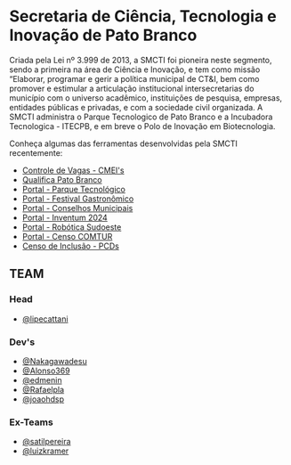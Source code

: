 
# Secretaria de Ciência, Tecnologia e Inovação de Pato Branco


Criada pela Lei nº 3.999 de 2013, a SMCTI foi pioneira neste segmento, sendo a primeira na área de Ciência e Inovação, e tem como missão “Elaborar, programar e gerir a política municipal de CT&I, bem como promover e estimular a articulação institucional intersecretarias do município com o universo acadêmico, instituições de pesquisa, empresas, entidades públicas e privadas, e com a sociedade civil organizada.
A SMCTI administra o Parque Tecnologico de Pato Branco e a Incubadora Tecnologica - ITECPB, e em breve o Polo de Inovação em Biotecnologia.

Conheça algumas das ferramentas desenvolvidas pela SMCTI recentemente:

* [Controle de Vagas - CMEI's](https://edu.patobranco.pr.gov.br/reserva/cmei)
* [Qualifica Pato Branco](https://qualificapb.com.br)
* [Portal - Parque Tecnológico](https://patobranco.tec.br)
* [Portal - Festival Gastronômico](https://festivalgastronomicopb.com.br)
* [Portal - Conselhos Municipais](https://conselhos.patobranco.pr.gov.br)
* [Portal - Inventum 2024](https://inventum.org.br)
* [Portal - Robótica Sudoeste](https://robotica.tec.br)
* [Portal - Censo COMTUR](https://comtur.patobranco.tec.br)
* [Censo de Inclusão - PCDs](https://inclusao.patobranco.tec.br)




## TEAM

### Head
- [@lipecattani](https://www.github.com/lipecattani)

### Dev's
- [@Nakagawadesu](https://github.com/Nakagawadesu)
- [@Alonso369](https://github.com/alonso369)
- [@edmenin](https://github.com/edmenin)
- [@Rafaelpla](https://github.com/rafaelpla)
- [@joaohdsp](https://github.com/joaohdsp)

### Ex-Teams
- [@satilpereira](https://github.com/satilpereira)
- [@luizkramer](https://github.com/LuizKramer)



